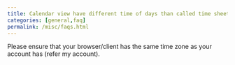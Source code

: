 ```yaml
---
title: Calendar view have different time of days than called time sheet edit page.
categories: [general,faq]
permalink: /misc/faqs.html
---
```


Please ensure that your browser/client has the same time zone as your account has (refer my account).
